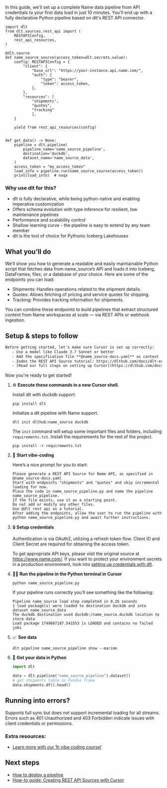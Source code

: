 In this guide, we'll set up a complete Name data pipeline from API credentials to your first data load in just 10 minutes. You'll end up with a fully declarative Python pipeline based on dlt's REST API connector.

```python-outcome
import dlt
from dlt.sources.rest_api import (
    RESTAPIConfig,
    rest_api_resources,
)

@dlt.source
def name_source_source(access_token=dlt.secrets.value):
    config: RESTAPIConfig = {
        "client": {
            "base_url": "https://your-instance.api.name.com/",
            "auth": {
                "type": "bearer",
                "token": access_token,
            },
        },
        "resources": [
            "shipments",
            "quotes",
            "tracking"
            ],
    }

    yield from rest_api_resources(config)


def get_data() -> None:
    pipeline = dlt.pipeline(
        pipeline_name='name_source_pipeline',
        destination='duckdb',
        dataset_name='name_source_data', 
    )
    access_token = "my_access_token"
    load_info = pipeline.run(name_source_source(access_token))
    print(load_info)  # noqa
```

### Why use dlt for this?

- dlt is fully declarative, while being python-native and enabling imperative customization
- Offers schema evolution with type inference for resilient, low maintenance pipelines
- Performance and scalability control
- Shallow learning curve - the pipeline is easy to extend by any team member
- dlt is the tool of choice for Pythonic Iceberg Lakehouses

## What you’ll do

We’ll show you how to generate a readable and easily maintainable Python script that fetches data from name_source’s API and loads it into Iceberg, DataFrames, files, or a database of your choice. Here are some of the endpoints you can load:

- Shipments: Handles operations related to the shipment details.
- Quotes: Allows fetching of pricing and service quotes for shipping.
- Tracking: Provides tracking information for shipments.

You can combine these endpoints to build pipelines that extract structured content from Name workspaces at scale — via REST APIs or webhook ingestion.

## Setup & steps to follow

```default
Before getting started, let's make sure Cursor is set up correctly:
   - Use a model like Claude 3.7 Sonnet or better
   - Add the specification file **@name_source-docs.yaml** as context
   - Index the REST API Source tutorial: https://dlthub.com/docs/dlt-ecosystem/verified-sources/rest_api/ and add it to context as **@dlt rest api**
   - [Read our full steps on setting up Cursor](https://dlthub.com/docs/dlt-ecosystem/llm-tooling/cursor-restapi#23-configuring-cursor-with-documentation)
```

Now you're ready to get started! 

1. ⚙️ **Execute these commands in a new Cursor shell.**
    
    Install dlt with duckdb support:
    ```shell
    pip install dlt
    ```

    Initialize a dlt pipeline with Name support.
    ```shell
    dlt init dlthub:name_source duckdb
    ```

    The `init` command will setup some important files and folders, including `requirements.txt`. Install the requirements for the rest of the project.
    ```shell
    pip install -r requirements.txt
    ```
    
2. 🤠 **Start vibe-coding**
    
    Here’s a nice prompt for you to start: 
    
    ```prompt
    Please generate a REST API Source for Name API, as specified in @name_source-docs.yaml 
    Start with endpoints "shipments" and "quotes" and skip incremental loading for now. 
    Place the code in name_source_pipeline.py and name the pipeline name_source_pipeline. 
    If the file exists, use it as a starting point. 
    Do not add or modify any other files. 
    Use @dlt rest api as a tutorial. 
    After adding the endpoints, allow the user to run the pipeline with python name_source_pipeline.py and await further instructions.
    ```

    
3. 🔒 **Setup credentials** 
    
    Authentication is via OAuth2, utilizing a refresh token flow. Client ID and Client Secret are required for obtaining the access token.
    
    To get appropriate API keys, please visit the original source at https://www.name.com/.
    If you want to protect your environment secrets in a production environment, look into [setting up credentials with dlt](https://dlthub.com/docs/walkthroughs/add_credentials).
    
4. 🏃‍♀️ **Run the pipeline in the Python terminal in Cursor**
    
    ```shell
    python name_source_pipeline.py
    ```
    
    If your pipeline runs correctly you’ll see something like the following:
    
    ```shell
    Pipeline name_source load step completed in 0.26 seconds
    1 load package(s) were loaded to destination duckdb and into dataset name_source_data
    The duckdb destination used duckdb:/name_source.duckdb location to store data
    Load package 1749667187.541553 is LOADED and contains no failed jobs
    ```
    
5. 📈 **See data**
    
    ```shell
    dlt pipeline name_source_pipeline show --marimo
    ```
    
6. 🐍 **Get your data in Python**
    
    ```python
    import dlt

   data = dlt.pipeline("name_source_pipeline").dataset()
   # get shipments table as Pandas frame
   data.shipments.df().head()
    ```

## Running into errors?

Supports full sync but does not support incremental loading for all streams. Errors such as 401 Unauthorized and 403 Forbidden indicate issues with client credentials or permissions.

### Extra resources:

- [Learn more with our 1h vibe coding course!](https://www.youtube.com/watch?v=GGid70rnJuM)

## Next steps

- [How to deploy a pipeline](https://dlthub.com/docs/walkthroughs/deploy-a-pipeline)
- [How-to guide: Creating REST API Sources with Cursor](https://dlthub.com/docs/dlt-ecosystem/llm-tooling/cursor-restapi)